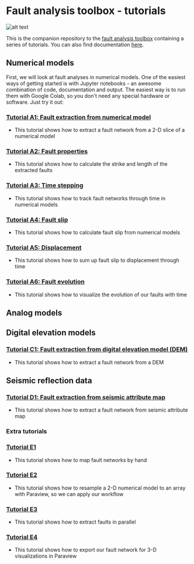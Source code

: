 # Fault analysis toolbox - tutorials

![alt text](https://github.com/thilowrona/fault_analysis_toolbox/blob/master/fault_network.png)

This is the companion repository to the [fault analysis toolbox](https://github.com/thilowrona/fatbox) containing a series of tutorials. You can also find documentation [here](https://fatbox.readthedocs.io/en/latest/index.html).

## Numerical models
First, we will look at fault analyses in numerical models. One of the easiest ways of getting started is with Jupyter notebooks - an awesome combination of code, documentation and output. The easiest way is to run them with Google Colab, so you don't need any special hardware or software. Just try it out:

### [Tutorial A1: Fault extraction from numerical model](https://github.com/thilowrona/fatbox_tutorials/blob/main/1-fault_extraction/1-fault_extraction.ipynb)
- This tutorial shows how to extract a fault network from a 2-D slice of a numerical model

### [Tutorial A2: Fault properties](https://github.com/thilowrona/fatbox_tutorials/blob/main/2-fault_properties/2-fault_properties.ipynb)
- This tutorial shows how to calculate the strike and length of the extracted faults

### [Tutorial A3: Time stepping](https://github.com/thilowrona/fatbox_tutorials/blob/main/3-time_stepping/3-time_stepping.ipynb)
- This tutorial shows how to track fault networks through time in numerical models

### [Tutorial A4: Fault slip](https://github.com/thilowrona/fatbox_tutorials/blob/main/4-fault_slip/4-fault_slip.ipynb)
- This tutorial shows how to calculate fault slip from numerical models

### [Tutorial A5: Displacement](https://github.com/thilowrona/fatbox_tutorials/blob/main/5-displacement/5-displacement.ipynb)
- This tutorial shows how to sum up fault slip to displacement through time

### [Tutorial A6: Fault evolution](https://github.com/thilowrona/fatbox_tutorials/blob/main/6-evolution/6-evolution.ipynb)
- This tutorial shows how to visualize the evolution of our faults with time

## Analog models

## Digital elevation models
### [Tutorial C1: Fault extraction from digital elevation model (DEM)]()
- This tutorial shows how to extract a fault network from a DEM

## Seismic reflection data
### [Tutorial D1: Fault extraction from seismic attribute map]()
- This tutorial shows how to extract a fault network from seismic attribute map



### Extra tutorials
### [Tutorial E1](https://github.com/thilowrona/fatbox_tutorials/E1-manual_extraction/E1-manual_extraction.ipynb)
- This tutorial shows how to map fault networks by hand

### [Tutorial E2](https://github.com/thilowrona/fatbox_tutorials/E2-paraview/E2-paraview.ipynb)
- This tutorial shows how to resample a 2-D numerical model to an array with Paraview, so we can apply our workflow

### [Tutorial E3](https://github.com/thilowrona/fatbox_tutorials/blob/main/E3-parallel/E3-parallel.ipynb)
- This tutorial shows how to extract faults in parallel

### [Tutorial E4](https://github.com/thilowrona/fatbox_tutorials/E4-export/E4-export.ipynb)
- This tutorial shows how to export our fault network for 3-D visualizations in Paraview
